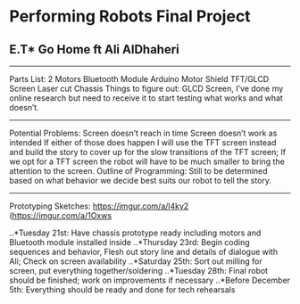# Performing Robots Final Project
## E.T* Go Home ft Ali AlDhaheri

---

Parts List:
2 Motors
Bluetooth Module
Arduino
Motor Shield
TFT/GLCD Screen
Laser cut Chassis 
Things to figure out:
GLCD Screen, I’ve done my online research but need to receive it to start testing what works and what doesn’t.

---

Potential Problems:
	Screen doesn’t reach in time
	Screen doesn’t work as intended
If either of those does happen I will use the TFT screen instead and build the story to cover up for the slow transitions of the TFT screen; If we opt for a TFT screen the robot will have to be much smaller to bring the attention to the screen.
Outline of Programming: 
Still to be determined based on what behavior we decide best suits our robot to tell the story.

---
Prototyping Sketches:
https://imgur.com/a/l4ky2
(https://imgur.com/a/1Oxws



..*Tuesday 21st:  Have chassis prototype ready including motors and Bluetooth module installed inside
..*Thursday 23rd: Begin coding sequences and behavior, Flesh out story line and details of dialogue with Ali; Check on screen availability 
..*Saturday 25th: Sort out milling for screen, put everything together/soldering
..*Tuesday 28th: Final robot should be finished; work on improvements if necessary 
..*Before December 5th: Everything should be ready and done for tech rehearsals
